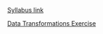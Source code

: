 [Syllabus link](syllabus.html)

[Data Transformations Exercise](exercises/transformations_exercise/)
